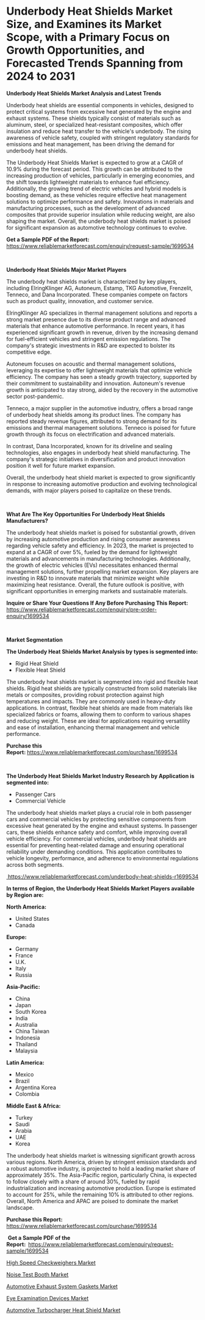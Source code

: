 <p><h1>Underbody Heat Shields Market Size, and Examines its Market Scope, with a Primary Focus on Growth Opportunities, and Forecasted Trends Spanning from 2024 to 2031</h1></p><p><strong>Underbody Heat Shields Market Analysis and Latest Trends</strong></p>
<p><p>Underbody heat shields are essential components in vehicles, designed to protect critical systems from excessive heat generated by the engine and exhaust systems. These shields typically consist of materials such as aluminum, steel, or specialized heat-resistant composites, which offer insulation and reduce heat transfer to the vehicle's underbody. The rising awareness of vehicle safety, coupled with stringent regulatory standards for emissions and heat management, has been driving the demand for underbody heat shields.</p><p>The Underbody Heat Shields Market is expected to grow at a CAGR of 10.9% during the forecast period. This growth can be attributed to the increasing production of vehicles, particularly in emerging economies, and the shift towards lightweight materials to enhance fuel efficiency. Additionally, the growing trend of electric vehicles and hybrid models is boosting demand, as these vehicles require effective heat management solutions to optimize performance and safety. Innovations in materials and manufacturing processes, such as the development of advanced composites that provide superior insulation while reducing weight, are also shaping the market. Overall, the underbody heat shields market is poised for significant expansion as automotive technology continues to evolve.</p></p>
<p><strong>Get a Sample PDF of the Report:&nbsp;</strong> <a href="https://www.reliablemarketforecast.com/enquiry/request-sample/1699534?utm_campaign=1169&utm_medium=2&utm_source=Github&utm_content=ia&utm_term=20102024&utm_id=underbody-heat-shields">https://www.reliablemarketforecast.com/enquiry/request-sample/1699534</a></p>
<p>&nbsp;</p>
<p><strong>Underbody Heat Shields Major Market Players</strong></p>
<p><p>The underbody heat shields market is characterized by key players, including ElringKlinger AG, Autoneum, Estamp, TKG Automotive, Frenzelit, Tenneco, and Dana Incorporated. These companies compete on factors such as product quality, innovation, and customer service.</p><p>ElringKlinger AG specializes in thermal management solutions and reports a strong market presence due to its diverse product range and advanced materials that enhance automotive performance. In recent years, it has experienced significant growth in revenue, driven by the increasing demand for fuel-efficient vehicles and stringent emission regulations. The company's strategic investments in R&D are expected to bolster its competitive edge.</p><p>Autoneum focuses on acoustic and thermal management solutions, leveraging its expertise to offer lightweight materials that optimize vehicle efficiency. The company has seen a steady growth trajectory, supported by their commitment to sustainability and innovation. Autoneum's revenue growth is anticipated to stay strong, aided by the recovery in the automotive sector post-pandemic.</p><p>Tenneco, a major supplier in the automotive industry, offers a broad range of underbody heat shields among its product lines. The company has reported steady revenue figures, attributed to strong demand for its emissions and thermal management solutions. Tenneco is poised for future growth through its focus on electrification and advanced materials.</p><p>In contrast, Dana Incorporated, known for its driveline and sealing technologies, also engages in underbody heat shield manufacturing. The company's strategic initiatives in diversification and product innovation position it well for future market expansion.</p><p>Overall, the underbody heat shield market is expected to grow significantly in response to increasing automotive production and evolving technological demands, with major players poised to capitalize on these trends.</p></p>
<p>&nbsp;</p>
<p><strong>What Are The Key Opportunities For Underbody Heat Shields Manufacturers?</strong></p>
<p><p>The underbody heat shields market is poised for substantial growth, driven by increasing automotive production and rising consumer awareness regarding vehicle safety and efficiency. In 2023, the market is projected to expand at a CAGR of over 5%, fueled by the demand for lightweight materials and advancements in manufacturing technologies. Additionally, the growth of electric vehicles (EVs) necessitates enhanced thermal management solutions, further propelling market expansion. Key players are investing in R&D to innovate materials that minimize weight while maximizing heat resistance. Overall, the future outlook is positive, with significant opportunities in emerging markets and sustainable materials.</p></p>
<p><strong>Inquire or Share Your Questions If Any Before Purchasing This Report:</strong> <a href="https://www.reliablemarketforecast.com/enquiry/pre-order-enquiry/1699534?utm_campaign=1169&utm_medium=2&utm_source=Github&utm_content=ia&utm_term=20102024&utm_id=underbody-heat-shields">https://www.reliablemarketforecast.com/enquiry/pre-order-enquiry/1699534</a></p>
<p>&nbsp;</p>
<p><strong>Market Segmentation</strong></p>
<p><strong>The Underbody Heat Shields Market Analysis by types is segmented into:</strong></p>
<p><ul><li>Rigid Heat Shield</li><li>Flexible Heat Shield</li></ul></p>
<p><p>The underbody heat shields market is segmented into rigid and flexible heat shields. Rigid heat shields are typically constructed from solid materials like metals or composites, providing robust protection against high temperatures and impacts. They are commonly used in heavy-duty applications. In contrast, flexible heat shields are made from materials like specialized fabrics or foams, allowing them to conform to various shapes and reducing weight. These are ideal for applications requiring versatility and ease of installation, enhancing thermal management and vehicle performance.</p></p>
<p><strong>Purchase this Report:&nbsp;</strong><a href="https://www.reliablemarketforecast.com/purchase/1699534?utm_campaign=1169&utm_medium=2&utm_source=Github&utm_content=ia&utm_term=20102024&utm_id=underbody-heat-shields">https://www.reliablemarketforecast.com/purchase/1699534</a></p>
<p>&nbsp;</p>
<p><strong>The Underbody Heat Shields Market Industry Research by Application is segmented into:</strong></p>
<p><ul><li>Passenger Cars</li><li>Commercial Vehicle</li></ul></p>
<p><p>The underbody heat shields market plays a crucial role in both passenger cars and commercial vehicles by protecting sensitive components from excessive heat generated by the engine and exhaust systems. In passenger cars, these shields enhance safety and comfort, while improving overall vehicle efficiency. For commercial vehicles, underbody heat shields are essential for preventing heat-related damage and ensuring operational reliability under demanding conditions. This application contributes to vehicle longevity, performance, and adherence to environmental regulations across both segments.</p></p>
<p><a href="https://www.reliablemarketforecast.com/underbody-heat-shields-r1699534?utm_campaign=1169&utm_medium=2&utm_source=Github&utm_content=ia&utm_term=20102024&utm_id=underbody-heat-shields">&nbsp;https://www.reliablemarketforecast.com/underbody-heat-shields-r1699534</a></p>
<p><strong>In terms of Region, the Underbody Heat Shields Market Players available by Region are:</strong></p>
<p>
    <p> <strong> North America: </strong>
        <ul>
            <li>United States</li>
            <li>Canada</li>
        </ul>
        </p> 
    <p> <strong> Europe: </strong>
        <ul>
            <li>Germany</li>
            <li>France</li>
            <li>U.K.</li>
            <li>Italy</li>
            <li>Russia</li>
        </ul>
        </p> 
    <p> <strong> Asia-Pacific: </strong>
        <ul>
            <li>China</li>
            <li>Japan</li>
            <li>South Korea</li>
            <li>India</li>
            <li>Australia</li>
            <li>China Taiwan</li>
            <li>Indonesia</li>
            <li>Thailand</li>
            <li>Malaysia</li>
        </ul>
        </p> 
    <p> <strong> Latin America: </strong>
        <ul>
            <li>Mexico</li>
            <li>Brazil</li>
            <li>Argentina Korea</li>
            <li>Colombia</li>
        </ul>
        </p> 
    <p> <strong> Middle East & Africa: </strong>
        <ul>
            <li>Turkey</li>
            <li>Saudi</li>
            <li>Arabia</li>
            <li>UAE</li>
            <li>Korea</li>
        </ul>
    </p>
    </p>
<p><p>The underbody heat shields market is witnessing significant growth across various regions. North America, driven by stringent emission standards and a robust automotive industry, is projected to hold a leading market share of approximately 35%. The Asia-Pacific region, particularly China, is expected to follow closely with a share of around 30%, fueled by rapid industrialization and increasing automotive production. Europe is estimated to account for 25%, while the remaining 10% is attributed to other regions. Overall, North America and APAC are poised to dominate the market landscape.</p></p>
<p><strong>Purchase this Report: </strong><a href="https://www.reliablemarketforecast.com/purchase/1699534?utm_campaign=1169&utm_medium=2&utm_source=Github&utm_content=ia&utm_term=20102024&utm_id=underbody-heat-shields">https://www.reliablemarketforecast.com/purchase/1699534</a></p>
<p>&nbsp;<strong>Get a Sample PDF of the Report:&nbsp;&nbsp;</strong><a href="https://www.reliablemarketforecast.com/enquiry/request-sample/1699534?utm_campaign=1169&utm_medium=2&utm_source=Github&utm_content=ia&utm_term=20102024&utm_id=underbody-heat-shields">https://www.reliablemarketforecast.com/enquiry/request-sample/1699534</a></p>
<p><strong></strong></p>
<p><p><a href="https://issuu.com/reportprime-2/docs/high-speed-checkweighers-market-siz_918677fea1a75d?utm_campaign=1169&utm_medium=2&utm_source=Github&utm_content=ia&utm_term=20102024&utm_id=underbody-heat-shields">High Speed Checkweighers Market</a></p><p><a href="https://issuu.com/reportprime-2/docs/noise-test-booth-market-size-2030.p_1a86038d8ae501?utm_campaign=1169&utm_medium=2&utm_source=Github&utm_content=ia&utm_term=20102024&utm_id=underbody-heat-shields">Noise Test Booth Market</a></p><p><a href="https://github.com/brittroma9i/Market-Research-Report-List-1/blob/main/automotive-exhaust-system-gaskets-market.md?utm_campaign=1169&utm_medium=2&utm_source=Github&utm_content=ia&utm_term=20102024&utm_id=underbody-heat-shields">Automotive Exhaust System Gaskets Market</a></p><p><a href="https://www.linkedin.com/pulse/investing-eye-examination-devices-market-trends-leading-vll5e?utm_campaign=1169&utm_medium=2&utm_source=Github&utm_content=ia&utm_term=20102024&utm_id=underbody-heat-shields">Eye Examination Devices Market</a></p><p><a href="https://github.com/bailee2qhthar/Market-Research-Report-List-1/blob/main/automotive-turbocharger-heat-shield-market.md?utm_campaign=1169&utm_medium=2&utm_source=Github&utm_content=ia&utm_term=20102024&utm_id=underbody-heat-shields">Automotive Turbocharger Heat Shield Market</a></p></p>